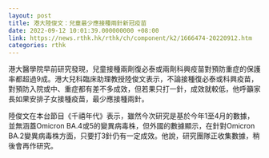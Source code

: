 ```yaml
---
layout: post
title: 港大陸俊文：兒童最少應接種兩針新冠疫苗
date: 2022-09-12 10:01:39.000000000 +08:00
link: https://news.rthk.hk/rthk/ch/component/k2/1666474-20220912.htm
categories: rthk
---
```


港大醫學院早前研究發現，兒童接種兩劑復必泰或兩劑科興疫苗對預防重症的保護率都超過9成。港大兒科臨床助理教授陸俊文表示，不論接種復必泰或科興疫苗，對預防入院或中、重症都有差不多成效，但若果只打一針，成效就較低，他呼籲家長如果安排子女接種疫苗，最少應接種兩針。

陸俊文在本台節目《千禧年代》表示，雖然今次研究是基於今年1至4月的數據，並無涵蓋Omicron BA.4或5的變異病毒株，但外國的數據顯示，在針對Omicron BA.2變異病毒株方面，只要打3針仍有一定成效。他說，研究團隊正收集數據，稍後會再作研究。
